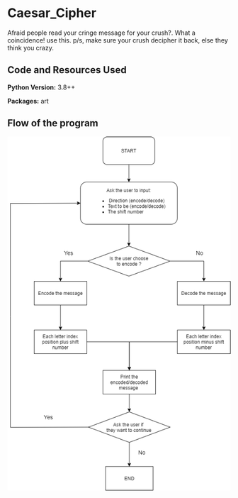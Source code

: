 # Caesar_Cipher
Afraid people read your cringe message for your crush?. What a coincidence! use this. p/s, make sure your crush decipher it back, else they think you crazy.

## Code and Resources Used 
**Python Version:** 3.8++

**Packages:** art

## Flow of the program

![](https://github.com/aimanraz/caesar_cipher/blob/main/img/Caesar%20cipher.drawio.png)
